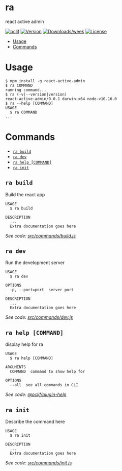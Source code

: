ra
==

react active admin

[![oclif](https://img.shields.io/badge/cli-oclif-brightgreen.svg)](https://oclif.io)
[![Version](https://img.shields.io/npm/v/ra.svg)](https://npmjs.org/package/ra)
[![Downloads/week](https://img.shields.io/npm/dw/ra.svg)](https://npmjs.org/package/ra)
[![License](https://img.shields.io/npm/l/ra.svg)](https://github.com/peter7z/ra/blob/master/package.json)

<!-- toc -->
* [Usage](#usage)
* [Commands](#commands)
<!-- tocstop -->
# Usage
<!-- usage -->
```sh-session
$ npm install -g react-active-admin
$ ra COMMAND
running command...
$ ra (-v|--version|version)
react-active-admin/0.0.1 darwin-x64 node-v10.16.0
$ ra --help [COMMAND]
USAGE
  $ ra COMMAND
...
```
<!-- usagestop -->
# Commands
<!-- commands -->
* [`ra build`](#ra-build)
* [`ra dev`](#ra-dev)
* [`ra help [COMMAND]`](#ra-help-command)
* [`ra init`](#ra-init)

## `ra build`

Build the react app

```
USAGE
  $ ra build

DESCRIPTION
  ...
  Extra documentation goes here
```

_See code: [src/commands/build.js](https://github.com/peter7z/ra/blob/v0.0.1/src/commands/build.js)_

## `ra dev`

Run the development server

```
USAGE
  $ ra dev

OPTIONS
  -p, --port=port  server port

DESCRIPTION
  ...
  Extra documentation goes here
```

_See code: [src/commands/dev.js](https://github.com/peter7z/ra/blob/v0.0.1/src/commands/dev.js)_

## `ra help [COMMAND]`

display help for ra

```
USAGE
  $ ra help [COMMAND]

ARGUMENTS
  COMMAND  command to show help for

OPTIONS
  --all  see all commands in CLI
```

_See code: [@oclif/plugin-help](https://github.com/oclif/plugin-help/blob/v2.2.0/src/commands/help.ts)_

## `ra init`

Describe the command here

```
USAGE
  $ ra init

DESCRIPTION
  ...
  Extra documentation goes here
```

_See code: [src/commands/init.js](https://github.com/peter7z/ra/blob/v0.0.1/src/commands/init.js)_
<!-- commandsstop -->
